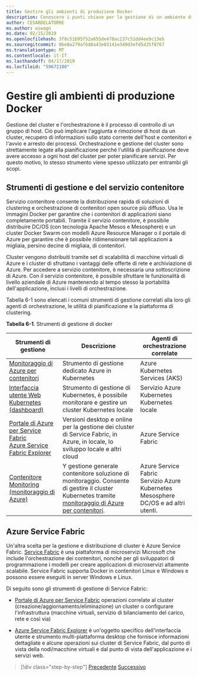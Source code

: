 ```yaml
---
title: Gestire gli ambienti di produzione Docker
description: Conoscere i punti chiave per la gestione di un ambiente di produzione basate su contenitori.
author: CESARDELATORRE
ms.author: wiwagn
ms.date: 02/15/2019
ms.openlocfilehash: 3f8c51b95f52a655de470ac237c51dd4ee9c13eb
ms.sourcegitcommit: 0be8a279af6d8a43e03141e349d3efd5d35f8767
ms.translationtype: MT
ms.contentlocale: it-IT
ms.lasthandoff: 04/17/2019
ms.locfileid: "59672100"
---
```

# <a name="manage-production-docker-environments"></a>Gestire gli ambienti di produzione Docker

Gestione del cluster e l'orchestrazione è il processo di controllo di un gruppo di host. Ciò può implicare l'aggiunta e rimozione di host da un cluster, recupero di informazioni sullo stato corrente dell'host e contenitori e l'avvio e arresto dei processi. Orchestrazione e gestione del cluster sono strettamente legate alla pianificazione perché l'utilità di pianificazione deve avere accesso a ogni host del cluster per poter pianificare servizi. Per questo motivo, lo stesso strumento viene spesso utilizzato per entrambi gli scopi.

## <a name="container-service-and-management-tools"></a>Strumenti di gestione e del servizio contenitore

Servizio contenitore consente la distribuzione rapida di soluzioni di clustering e orchestrazione di contenitori open source più diffuso. Usa le immagini Docker per garantire che i contenitori di applicazioni siano completamente portabili. Tramite il servizio contenitore, è possibile distribuire DC/OS (con tecnologia Apache Mesos e Mesosphere) e un cluster Docker Swarm con modelli Azure Resource Manager o il portale di Azure per garantire che è possibile ridimensionare tali applicazioni a migliaia, persino decine di migliaia, di contenitori.

Cluster vengono distribuiti tramite set di scalabilità di macchine virtuali di Azure e i cluster di sfruttano i vantaggi delle offerte di rete e archiviazione di Azure. Per accedere a servizio contenitore, è necessaria una sottoscrizione di Azure. Con il servizio contenitore, è possibile sfruttare le funzionalità di livello aziendale di Azure mantenendo al tempo stesso la portabilità dell'applicazione, inclusi i livelli di orchestrazione.

Tabella 6-1 sono elencati i comuni strumenti di gestione correlati alla loro gli agenti di orchestrazione, le utilità di pianificazione e la piattaforma di clustering.

**Tabella 6-1**. Strumenti di gestione di docker

| Strumenti di gestione | Descrizione | Agenti di orchestrazione correlate |
|------------------|-------------|-----------------------|
| [Monitoraggio di Azure per contenitori](https://docs.microsoft.com/azure/monitoring/monitoring-container-insights-overview) | Strumento di gestione dedicato Azure in Kubernetes | Azure Kubernetes Services (AKS) |
| [Interfaccia utente Web Kubernetes (dashboard)](https://kubernetes.io/docs/tasks/access-application-cluster/web-ui-dashboard/) | Strumento di gestione di Kubernetes, è possibile monitorare e gestire un cluster Kubernetes locale | Servizio Azure Kubernetes<br/>Kubernetes locale |
| [Portale di Azure per Service Fabric](https://docs.microsoft.com/azure/service-fabric/service-fabric-cluster-creation-via-portal)<br/>[Azure Service Fabric Explorer](https://docs.microsoft.com/azure/service-fabric/service-fabric-visualizing-your-cluster) | Versioni desktop e online per la gestione dei cluster di Service Fabric, in Azure, in locale, lo sviluppo locale e altri cloud | Azure Service Fabric |
| [Contenitore Monitoring (monitoraggio di Azure)](https://docs.microsoft.com/azure/azure-monitor/insights/containers) | Y gestione generale contenitore soluzione di monitoraggio. Consente di gestire il cluster Kubernetes tramite [monitoraggio di Azure per contenitori](https://docs.microsoft.com/azure/monitoring/monitoring-container-insights-overview). | Azure Service Fabric<br/>Servizio Azure Kubernetes<br/>Mesosphere DC/OS e ad altri utenti. |

## <a name="azure-service-fabric"></a>Azure Service Fabric

Un'altra scelta per la gestione e distribuzione di cluster è Azure Service Fabric. [Service Fabric](https://azure.microsoft.com/services/service-fabric/) è una piattaforma di microservizi Microsoft che include l'orchestrazione dei contenitori, nonché per gli sviluppatori di programmazione i modelli per creare applicazioni di microservizi altamente scalabile. Service Fabric supporta Docker in contenitori Linux e Windows e possono essere eseguiti in server Windows e Linux.

Di seguito sono gli strumenti di gestione di Service Fabric:

- [Portale di Azure per Service Fabric](https://docs.microsoft.com/azure/service-fabric/service-fabric-cluster-creation-via-portal) operazioni correlate al cluster (creazione/aggiornamento/eliminazione) un cluster o configurare l'infrastruttura (macchine virtuali, servizio di bilanciamento del carico, rete e così via)

- [Azure Service Fabric Explorer](https://docs.microsoft.com/azure/service-fabric/service-fabric-visualizing-your-cluster) è un'oggetto specifico dell'interfaccia utente e strumento multi-piattaforma desktop che fornisce informazioni dettagliate e alcune operazioni sui cluster di Service Fabric, dal punto di vista della nodi/macchine virtuali e dal punto di vista dell'applicazione e i servizi web.

>[!div class="step-by-step"]
>[Precedente](run-microservices-based-applications-in-production.md)
>[Successivo](monitor-containerized-application-services.md)
